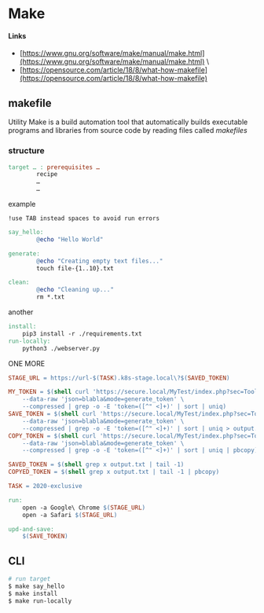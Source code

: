 # Make

#### Links

- [https://www.gnu.org/software/make/manual/make.html](https://www.gnu.org/software/make/manual/make.html) \
- [https://opensource.com/article/18/8/what-how-makefile](https://opensource.com/article/18/8/what-how-makefile)

## makefile

Utility Make is a build automation tool that automatically builds executable programs and libraries from source code by reading files called _makefiles_

### structure

```makefile
target … : prerequisites …
        recipe
        …
        …
```

example

`!use TAB instead spaces to avoid run errors`

```makefile
say_hello:
        @echo "Hello World"

generate:
        @echo "Creating empty text files..."
        touch file-{1..10}.txt

clean:
        @echo "Cleaning up..."
        rm *.txt
```

another

```makefile
install:
	pip3 install -r ./requirements.txt
run-locally:
	python3 ./webserver.py
```

ONE MORE

```makefile
STAGE_URL = https://url-$(TASK).k8s-stage.local\?$(SAVED_TOKEN)

MY_TOKEN = $(shell curl 'https://secure.local/MyTest/index.php?sec=Tools&ext=Token' \
	--data-raw 'json=blabla&mode=generate_token' \
	--compressed | grep -o -E 'token=([^" <]+)' | sort | uniq)
SAVE_TOKEN = $(shell curl 'https://secure.local/MyTest/index.php?sec=Tools&ext=Token' \
	--data-raw 'json=blabla&mode=generate_token' \
	--compressed | grep -o -E 'token=([^" <]+)' | sort | uniq > output.txt)
COPY_TOKEN = $(shell curl 'https://secure.local/MyTest/index.php?sec=Tools&ext=Token' \
	--data-raw 'json=blabla&mode=generate_token' \
	--compressed | grep -o -E 'token=([^" <]+)' | sort | uniq | pbcopy)

SAVED_TOKEN = $(shell grep x output.txt | tail -1)
COPYED_TOKEN = $(shell grep x output.txt | tail -1 | pbcopy)

TASK = 2020-exclusive

run:
	open -a Google\ Chrome $(STAGE_URL)
	open -a Safari $(STAGE_URL)

upd-and-save:
	$(SAVE_TOKEN)
```

## CLI

```bash
# run target
$ make say_hello
$ make install
$ make run-locally
```
